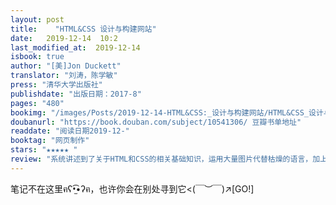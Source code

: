 ```yaml
---
layout: post
title:    "HTML&CSS 设计与构建网站"
date:   2019-12-14  10:2 
last_modified_at:  2019-12-14 
isbook: true
author: "[美]Jon Duckett"
translator: "刘涛，陈学敏"
press: "清华大学出版社"
publishdate: "出版日期：2017-8"
pages: "480"
bookimg: "/images/Posts/2019-12-14-HTML&CSS:_设计与构建网站/HTML&CSS_设计与构建网站.jpg"
doubanurl: "https://book.douban.com/subject/10541306/ 豆瓣书单地址"
readdate: "阅读日期2019-12-"
booktag: "网页制作"
stars: "★★★★★ " 
review: "系统讲述到了关于HTML和CSS的相关基础知识，运用大量图片代替枯燥的语言，加上精美的排版，不仅很好的讲述了这门设计语言，还能够激发初学者的阅读兴趣，同时配有大量实例进行练习，是一本对于初学者很友好的工具类丛书。"
---
```


笔记不在这里ฅʕ•̫͡•ʔฅ，也许你会在别处寻到它<(￣︶￣)↗[GO!]
